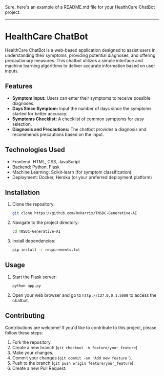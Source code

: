 Sure, here's an example of a README.md file for your HealthCare ChatBot project:

---

# HealthCare ChatBot

HealthCare ChatBot is a web-based application designed to assist users in understanding their symptoms, providing potential diagnoses, and offering precautionary measures. This chatbot utilizes a simple interface and machine learning algorithms to deliver accurate information based on user inputs.

## Features

- **Symptom Input:** Users can enter their symptoms to receive possible diagnoses.
- **Days Since Symptom:** Input the number of days since the symptoms started for better accuracy.
- **Symptoms Checklist:** A checklist of common symptoms for easy selection.
- **Diagnosis and Precautions:** The chatbot provides a diagnosis and recommends precautions based on the input.

## Technologies Used

- Frontend: HTML, CSS, JavaScript
- Backend: Python, Flask
- Machine Learning: Scikit-learn (for symptom classification)
- Deployment: Docker, Heroku (or your preferred deployment platform)

## Installation

1. Clone the repository:
   ```bash
   git clone https://github.com/0xHarrix/TNSDC-Generative-AI
   ```
2. Navigate to the project directory:
   ```bash
   cd TNSDC-Generative-AI
   ```
3. Install dependencies:
   ```bash
   pip install -r requirements.txt
   ```

## Usage

1. Start the Flask server:
   ```bash
   python app.py
   ```
2. Open your web browser and go to `http://127.0.0.1:5000` to access the chatbot.

## Contributing

Contributions are welcome! If you'd like to contribute to this project, please follow these steps:

1. Fork the repository.
2. Create a new branch (`git checkout -b feature/your_feature`).
3. Make your changes.
4. Commit your changes (`git commit -am 'Add new feature'`).
5. Push to the branch (`git push origin feature/your_feature`).
6. Create a new Pull Request.
